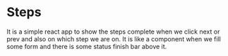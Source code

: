 # Steps
It is a simple react app to show the steps complete when we click next or prev and also on which step we are on. It is like a component when we fill some form and there is some status finish bar above it.
